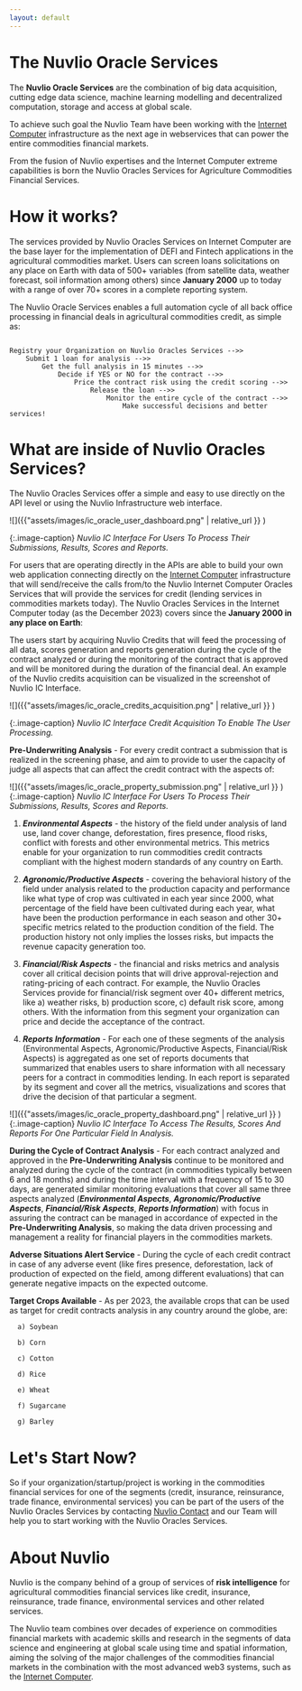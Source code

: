 ```yaml
---
layout: default
---
```


# The Nuvlio Oracle Services

The **Nuvlio Oracle Services** are the combination of big data acquisition, cutting edge data science,
machine learning modelling and decentralized computation, storage and access at global scale. 

To achieve such goal the Nuvlio Team have been working with the <a href="https://internetcomputer.org/" target="_blank" rel="noopener noreferrer">Internet Computer</a> 
infrastructure as the next age in webservices that can power the entire commodities financial markets.

From the fusion of Nuvlio expertises and the Internet Computer extreme capabilities is born the Nuvlio Oracles 
Services for Agriculture Commodities Financial Services.

# How it works?

The services provided by Nuvlio Oracles Services on Internet Computer are the base layer for the implementation of DEFI 
and Fintech applications in the agricultural commodities market. Users can screen loans solicitations on any place on
Earth with data of 500+ variables (from satellite data, weather forecast, soil information among others) since **January 2000** 
up to today with a range of over 70+ scores in a complete reporting system. 

The Nuvlio Oracle Services enables a full automation cycle of all back office processing in financial deals in 
agricultural commodities credit, as simple as:

````

Registry your Organization on Nuvlio Oracles Services -->> 
    Submit 1 loan for analysis -->> 
        Get the full analysis in 15 minutes -->> 
            Decide if YES or NO for the contract -->> 
                Price the contract risk using the credit scoring -->>
                    Release the loan -->> 
                        Monitor the entire cycle of the contract -->> 
                            Make successful decisions and better services!

````

# What are inside of Nuvlio Oracles Services?

The Nuvlio Oracles Services offer a simple and easy to use directly on the API level or using the Nuvlio Infrastructure 
web interface. 

![]({{"assets/images/ic_oracle_user_dashboard.png" | relative_url }} )

{:.image-caption}
*Nuvlio IC Interface For Users To Process Their Submissions, Results, Scores and Reports.*

For users that are operating directly in the APIs are able to build your own web application connecting directly on the
<a href="https://internetcomputer.org/" target="_blank" rel="noopener noreferrer">Internet Computer</a>
infrastructure that will send/receive the calls from/to the Nuvlio Internet Computer Oracles Services that will provide 
the services for credit (lending services in commodities markets today). The Nuvlio Oracles Services in the 
Internet Computer today (as the December 2023) covers since the **January 2000 in any place on Earth**:

The users start by acquiring Nuvlio Credits that will feed the processing of all data, scores generation and 
reports generation during the cycle of the contract analyzed or during the monitoring of the contract that is 
approved and will be monitored during the duration of the financial deal. An example of the Nuvlio credits 
acquisition can be visualized in the screenshot of Nuvlio IC Interface.

![]({{"assets/images/ic_oracle_credits_acquisition.png" | relative_url }} )

{:.image-caption}
*Nuvlio IC Interface Credit Acquisition To Enable The User Processing.*

**Pre-Underwriting Analysis** - For every credit contract a submission that is realized in the screening phase, 
and aim to provide to user the capacity of judge all aspects that can affect the credit contract with the aspects of:

![]({{"assets/images/ic_oracle_property_submission.png" | relative_url }} )
{:.image-caption}
*Nuvlio IC Interface For Users To Process Their Submissions, Results, Scores and Reports.*

1. **_Environmental Aspects_** - the history of the field under analysis of land use, land cover change, deforestation, 
fires presence, flood risks, conflict with forests and other environmental metrics. This metrics enable for your 
organization to run commodities credit contracts compliant with the highest modern standards of any country on Earth.

2. **_Agronomic/Productive Aspects_** - covering the behavioral history of the field under analysis related to the 
production capacity and performance like what type of crop was cultivated in each year since 2000, what percentage of 
the field have been cultivated during each year, what have been the production performance in each season and other 
30+ specific metrics related to the production condition of the field. The production history not only implies the 
losses risks, but impacts the revenue capacity generation too.

3. **_Financial/Risk Aspects_** - the financial and risks metrics and analysis cover all critical decision points that 
will drive approval-rejection and rating-pricing of each contract. For example, the Nuvlio Oracles Services provide for 
financial/risk segment over 40+ different metrics, like a) weather risks, b) production score, c) default risk score, 
among others. With the information from this segment your organization can price and decide the acceptance of the contract. 


4. **_Reports Information_** - For each one of these segments of the analysis (Environmental Aspects, 
Agronomic/Productive Aspects, Financial/Risk Aspects) is aggregated as one set of reports documents that summarized that 
enables users to share information with all necessary peers for a contract in commodities lending. In each report is 
separated by its segment and cover all the metrics, visualizations and scores that drive the decision of that particular 
a segment.

![]({{"assets/images/ic_oracle_property_dashboard.png" | relative_url }} )
{:.image-caption}
*Nuvlio IC Interface To Access The Results, Scores And Reports For One Particular Field In Analysis.*

**During the Cycle of Contract Analysis** - For each contract analyzed and approved in the **Pre-Underwriting Analysis** 
continue to be monitored and analyzed during the cycle of the contract (in commodities typically between 6 and 18 months) 
and during the time interval with a frequency of 15 to 30 days, are generated similar monitoring evaluations that cover 
all same three aspects analyzed (**_Environmental Aspects_**, **_Agronomic/Productive Aspects_**, 
**_Financial/Risk Aspects_**, **_Reports Information_**) with focus in assuring the contract can be managed in accordance 
of expected in the **Pre-Underwriting Analysis**, so making the data driven processing and management a reality for 
financial players in the commodities markets.

**Adverse Situations Alert Service** - During the cycle of each credit contract in case of any adverse event (like 
fires presence, deforestation, lack of production of expected on the field, among different evaluations) that can generate 
negative impacts on the expected outcome. 

**Target Crops Available** - As per 2023, the available crops that can be used as target for credit contracts 
analysis in any country around the globe, are:


      a) Soybean
    
      b) Corn
    
      c) Cotton
    
      d) Rice
    
      e) Wheat 
    
      f) Sugarcane
    
      g) Barley


# Let's Start Now?

So if your organization/startup/project is working in the commodities financial services for one of the segments
(credit, insurance, reinsurance, trade finance, environmental services) you can be part of the users of the Nuvlio 
Oracles Services by contacting <a href="https://www.nuvlio.com/contact-us" target="_blank" rel="noopener noreferrer">Nuvlio Contact</a> 
and our Team will help you to start working with the Nuvlio Oracles Services.

# About Nuvlio

Nuvlio is the company behind of a group of services of **risk intelligence** for agricultural
commodities financial services like credit, insurance, reinsurance, trade finance, environmental services and other
related services.

The Nuvlio team combines over decades of experience on commodities financial markets with academic skills and
research in the segments of data science and engineering at global scale using time and spatial information,
aiming the solving of the major challenges of the commodities financial markets in the combination with the
most advanced web3 systems, such as the <a href="https://internetcomputer.org/" target="_blank" rel="noopener noreferrer">Internet Computer</a>.
